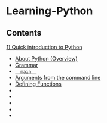 # Learning-Python

## Contents
[1) Quick introduction to Python](https://github.com/edgarfinn/Learning-Python/blob/master/QuickIntroductionToPython.md)
  - [About Python (Overview)](#)
  - [Grammar](#)
  - [`__main__`](#)
  - [Arguments from the command line](#)
  - [Defining Functions](#)
  - [](#)
  - [](#)
  - [](#)
  - [](#)
  - [](#)

<!-- - [1) Creating Tables and inserting data](https://github.com/edgarfinn/Learning-MySQL/blob/master/1_Creating_tables_and_inserting_data.md)
    - [Creating a databases](https://github.com/edgarfinn/Learning-MySQL/blob/master/1_Creating_tables_and_inserting_data.md#creating-a-database)
    - [Tables (and brief intro to data types)](https://github.com/edgarfinn/Learning-MySQL/blob/master/1_Creating_tables_and_inserting_data.md#tables)
    - [Adding data to tables (INSERT command)](https://github.com/edgarfinn/Learning-MySQL/blob/master/1_Creating_tables_and_inserting_data.md#adding-data-to-tables-insert)
    - [MySQL warnings](https://github.com/edgarfinn/Learning-MySQL/blob/master/1_Creating_tables_and_inserting_data.md#a-note-on-warnings)
    - [NULL, NOT NULL, and settin default values](https://github.com/edgarfinn/Learning-MySQL/blob/master/1_Creating_tables_and_inserting_data.md#null-in-sql)
    - [Primary Keys](https://github.com/edgarfinn/Learning-MySQL/blob/master/1_Creating_tables_and_inserting_data.md#primary-keys) -->
